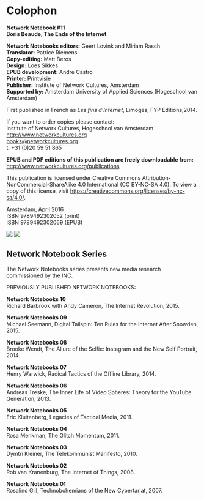 # Colophon

<span class="white">**Network Notebook #11**<br />
  **Boris Beaude, The Ends of the Internet**</span>

<span class="white">**Network Notebooks editors:** Geert Lovink and
Miriam Rasch  
**Translator:** Patrice Riemens  
**Copy-editing:** Matt Beros  
**Design:** Loes Sikkes  
**EPUB development:** André Castro  
**Printer:** Printvisie  
**Publisher:** Institute of Network Cultures, Amsterdam  
**Supported by:** Amsterdam University of Applied Sciences (Hogeschool van Amsterdam)</span>

<span class="white">First published in French as *Les fins d’Internet*, Limoges, FYP Editions,2014.</span>


<span class="white">If you want to order copies please contact:  
Institute of Network Cultures, Hogeschool van Amsterdam  
<http://www.networkcultures.org>  
<a href="mailto:books@networkcultures.org">books@networkcultures.org</a>  
t: +31 (0)20 59 51 865</span>

<span class="white">**EPUB and PDF editions of this publication are
freely downloadable from:**
<http://www.networkcultures.org/publications></span>

<span class="white">This publication is licensed under Creative Commons Attribution-NonCommercial-ShareAlike 4.0 International (CC BY-NC-SA 4.0). To view a copy of this license, visit <https://creativecommons.org/licenses/by-nc-sa/4.0/>.</span>

<span class="white">Amsterdam, April 2016  
ISBN 9789492302052 (print)  
ISBN 9789492302069 (EPUB)</span>

![](imgs/file1.jpg)
![](imgs/file2.jpg)


## Network Notebook Series

<span class="white">The Network Notebooks series presents new media
  research commissioned by the INC.</span>

<span class="white">PREVIOUSLY PUBLISHED NETWORK NOTEBOOKS:</span>

<span class="white">**Network Notebooks 10**<br/>
  Richard Barbrook with Andy Cameron, The Internet Revolution, 2015.</span>

<span class="white">**Network Notebooks 09**<br/>
  Michael Seemann, Digital Tailspin: Ten Rules for the Internet After Snowden, 2015.</span>

<span class="white">**Network Notebooks 08**  
  Brooke Wendt, The Allure of the Selfie: Instagram and the New Self Portrait, 2014.</span>

<span class="white">**Network Notebooks 07**  
  Henry Warwick, Radical Tactics of the Offline Library, 2014.</span>

<span class="white">**Network Notebooks 06**  
  Andreas Treske, The Inner Life of Video Spheres: Theory for the YouTube Generation, 2013.</span>

<span class="white">**Network Notebooks 05**  
  Eric Kluitenberg, Legacies of Tactical Media, 2011.</span>

<span class="white">**Network Notebooks 04**  
  Rosa Menkman, The Glitch Momentum, 2011.</span>

<span class="white">**Network Notebooks 03**  
  Dymtri Kleiner, The Telekommunist Manifesto, 2010.</span>

<span class="white">**Network Notebooks 02**  
  Rob van Kranenburg, The Internet of Things, 2008.</span>

<span class="white">**Network Notebooks 01**  
  Rosalind Gill, Technobohemians of the New Cybertariat, 2007.</span>
